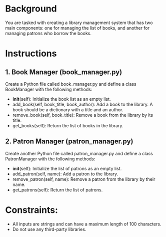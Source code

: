 # Background
You are tasked with creating a library management system that has two main components: one for managing the list of books, and another for managing patrons who borrow the books.

# Instructions

## 1. Book Manager (book_manager.py)
Create a Python file called book_manager.py and define a class BookManager with the following methods:

* __init__(self): Initialize the book list as an empty list.
* add_book(self, book_title, book_author): Add a book to the library. A book should be a dictionary with a title and an author.
* remove_book(self, book_title): Remove a book from the library by its title.
* get_books(self): Return the list of books in the library.

## 2. Patron Manager (patron_manager.py)
Create another Python file called patron_manager.py and define a class PatronManager with the following methods:

* __init__(self): Initialize the list of patrons as an empty list.
* add_patron(self, name): Add a patron to the library.
* remove_patron(self, name): Remove a patron from the library by their name.
* get_patrons(self): Return the list of patrons.

# Constraints:
* All inputs are strings and can have a maximum length of 100 characters.
* Do not use any third-party libraries.
